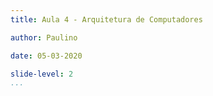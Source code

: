 ```yaml
---
title: Aula 4 - Arquitetura de Computadores

author: Paulino

date: 05-03-2020

slide-level: 2
...
```

